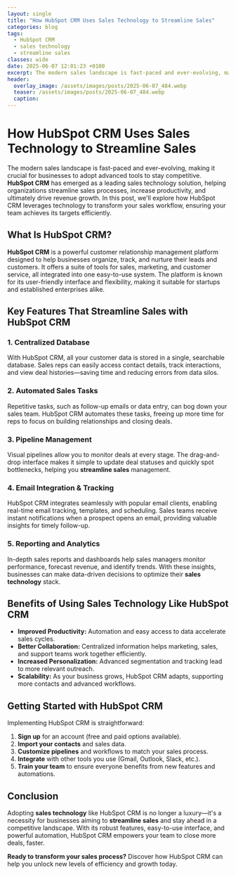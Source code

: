 ```yaml
---
layout: single
title: "How HubSpot CRM Uses Sales Technology to Streamline Sales"
categories: blog
tags:
  - HubSpot CRM
  - sales technology
  - streamline sales
classes: wide
date: 2025-06-07 12:01:23 +0100
excerpt: The modern sales landscape is fast-paced and ever-evolving, making it crucial for businesses to adopt advanced tools to stay competitive. **HubSpot CRM** ha...
header:
  overlay_image: /assets/images/posts/2025-06-07_484.webp
  teaser: /assets/images/posts/2025-06-07_484.webp
  caption: 
---
```

  
# How HubSpot CRM Uses Sales Technology to Streamline Sales

The modern sales landscape is fast-paced and ever-evolving, making it crucial for businesses to adopt advanced tools to stay competitive. **HubSpot CRM** has emerged as a leading sales technology solution, helping organizations streamline sales processes, increase productivity, and ultimately drive revenue growth. In this post, we'll explore how HubSpot CRM leverages technology to transform your sales workflow, ensuring your team achieves its targets efficiently.

## What Is HubSpot CRM?

**HubSpot CRM** is a powerful customer relationship management platform designed to help businesses organize, track, and nurture their leads and customers. It offers a suite of tools for sales, marketing, and customer service, all integrated into one easy-to-use system. The platform is known for its user-friendly interface and flexibility, making it suitable for startups and established enterprises alike.

## Key Features That Streamline Sales with HubSpot CRM

### 1. Centralized Database

With HubSpot CRM, all your customer data is stored in a single, searchable database. Sales reps can easily access contact details, track interactions, and view deal histories—saving time and reducing errors from data silos.

### 2. Automated Sales Tasks

Repetitive tasks, such as follow-up emails or data entry, can bog down your sales team. HubSpot CRM automates these tasks, freeing up more time for reps to focus on building relationships and closing deals.

### 3. Pipeline Management

Visual pipelines allow you to monitor deals at every stage. The drag-and-drop interface makes it simple to update deal statuses and quickly spot bottlenecks, helping you **streamline sales** management.

### 4. Email Integration & Tracking

HubSpot CRM integrates seamlessly with popular email clients, enabling real-time email tracking, templates, and scheduling. Sales teams receive instant notifications when a prospect opens an email, providing valuable insights for timely follow-up.

### 5. Reporting and Analytics

In-depth sales reports and dashboards help sales managers monitor performance, forecast revenue, and identify trends. With these insights, businesses can make data-driven decisions to optimize their **sales technology** stack.

## Benefits of Using Sales Technology Like HubSpot CRM

- **Improved Productivity:** Automation and easy access to data accelerate sales cycles.
- **Better Collaboration:** Centralized information helps marketing, sales, and support teams work together efficiently.
- **Increased Personalization:** Advanced segmentation and tracking lead to more relevant outreach.
- **Scalability:** As your business grows, HubSpot CRM adapts, supporting more contacts and advanced workflows.

## Getting Started with HubSpot CRM

Implementing HubSpot CRM is straightforward:

1. **Sign up** for an account (free and paid options available).
2. **Import your contacts** and sales data.
3. **Customize pipelines** and workflows to match your sales process.
4. **Integrate** with other tools you use (Gmail, Outlook, Slack, etc.).
5. **Train your team** to ensure everyone benefits from new features and automations.

## Conclusion

Adopting **sales technology** like HubSpot CRM is no longer a luxury—it's a necessity for businesses aiming to **streamline sales** and stay ahead in a competitive landscape. With its robust features, easy-to-use interface, and powerful automation, HubSpot CRM empowers your team to close more deals, faster.

**Ready to transform your sales process?** Discover how HubSpot CRM can help you unlock new levels of efficiency and growth today.